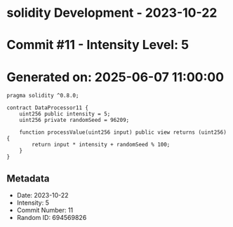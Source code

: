 ﻿# solidity Development - 2023-10-22
# Commit #11 - Intensity Level: 5
# Generated on: 2025-06-07 11:00:00
```solidity
pragma solidity ^0.8.0;

contract DataProcessor11 {
    uint256 public intensity = 5;
    uint256 private randomSeed = 96209;

    function processValue(uint256 input) public view returns (uint256) {
        return input * intensity + randomSeed % 100;
    }
}
```
## Metadata
- Date: 2023-10-22
- Intensity: 5
- Commit Number: 11
- Random ID: 694569826
